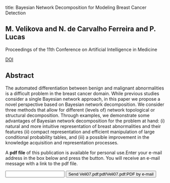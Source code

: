 title: Bayesian Network Decomposition for Modeling Breast Cancer Detection

## M. Velikova and N. de Carvalho Ferreira and P. Lucas
Proceedings of the 11th Conference on Artificial Intelligence in Medicine

<a href="https://doi.org/10.1007/978-3-540-73599-1_47">DOI</a>

## Abstract
The automated differentiation between benign and malignant abnormalities is a difficult problem in the breast cancer domain. While previous studies consider a single Bayesian network approach, in this paper we propose a novel perspective based on Bayesian network decomposition. We consider three methods that allow for different (levels of) network topological or structural decomposition. Through examples, we demonstrate some advantages of Bayesian network decomposition for the problem at hand: (i) natural and more intuitive representation of breast abnormalities and their features (ii) compact representation and efficient manipulation of large conditional probability tables, and (iii) a possible improvement in the knowledge acquisition and representation processes.

A <b>pdf file</b> of this publication is available for personal use.Enter your e-mail address in the box below and press the button. You will receive an e-mail message with a link to the pdf file.
<form action="sender.php">  <input type="text" name="email">  <input type="submit" value="Send Veli07.pdf:pdf/Veli07.pdf:PDF by e-mail"></form>